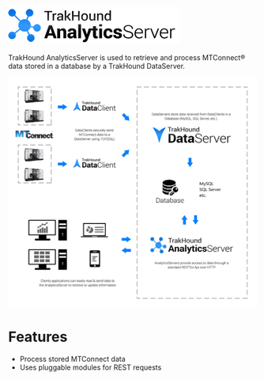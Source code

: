 ![TrakHound AnalyticsServer](analyticsserver-logo-75px.png)
<br>
<br>
TrakHound AnalyticsServer is used to retrieve and process MTConnect® data stored in a database by a TrakHound DataServer.

![TrakHound Diagram](TrakHound-Diagram-01.jpg)

# Features
- Process stored MTConnect data
- Uses pluggable modules for REST requests
